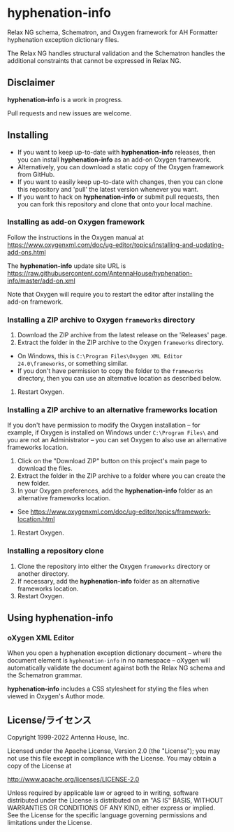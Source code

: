 # hyphenation-info


Relax NG schema, Schematron, and Oxygen framework for AH Formatter hyphenation exception dictionary files.

The Relax NG handles structural validation and the
Schematron handles the additional constraints that cannot be
expressed in Relax NG.

## Disclaimer

**hyphenation-info** is a work in progress.

Pull requests and new issues are welcome.

## Installing

* If you want to keep up-to-date with **hyphenation-info** releases, then you can install **hyphenation-info** as an add-on Oxygen framework.
* Alternatively, you can download a static copy of the Oxygen framework from GitHub.
* If you want to easily keep up-to-date with changes, then you can clone this repository and 'pull' the latest version whenever you want.
* If you want to hack on **hyphenation-info** or submit pull requests, then you can fork this repository and clone that onto your local machine.

### Installing as add-on Oxygen framework

Follow the instructions in the Oxygen manual at https://www.oxygenxml.com/doc/ug-editor/topics/installing-and-updating-add-ons.html

The **hyphenation-info** update site URL is https://raw.githubusercontent.com/AntennaHouse/hyphenation-info/master/add-on.xml

Note that Oxygen will require you to restart the editor after installing the add-on framework.

### Installing a ZIP archive to Oxygen `frameworks` directory

1. Download the ZIP archive from the latest release on the 'Releases' page.
1. Extract the folder in the ZIP archive to the Oxygen `frameworks` directory.
 - On Windows, this is `C:\Program Files\Oxygen XML Editor 24.0\frameworks`, or something similar.
 - If you don't have permission to copy the folder to the `frameworks` directory, then you can use an alternative location as described below.
1. Restart Oxygen.

### Installing a ZIP archive to an alternative frameworks location

If you don't have permission to modify the Oxygen installation – for example, if Oxygen is installed on Windows under `C:\Program Files\` and you are not an Administrator – you can set Oxygen to also use an alternative frameworks location.

1. Click on the "Download ZIP" button on this project's main page to download the files.
1. Extract the folder in the ZIP archive to a folder where you can create the new folder.
1. In your Oxygen preferences, add the **hyphenation-info** folder as an alternative frameworks location.
 - See https://www.oxygenxml.com/doc/ug-editor/topics/framework-location.html
1. Restart Oxygen.

### Installing a repository clone

1. Clone the repository into either the Oxygen `frameworks` directory or another directory.
2. If necessary, add the **hyphenation-info** folder as an alternative frameworks location.
3. Restart Oxygen.

## Using **hyphenation-info**

### oXygen XML Editor

When you open a hyphenation exception dictionary document – where the document element is `hyphenation-info` in no namespace – oXygen will automatically validate the document against both the Relax NG schema and the Schematron grammar.

**hyphenation-info** includes a CSS stylesheet for styling the files when viewed in Oxygen's Author mode.

## License/ライセンス


Copyright 1999-2022 Antenna House, Inc.

Licensed under the Apache License, Version 2.0 (the "License");
you may not use this file except in compliance with the License.
You may obtain a copy of the License at

http://www.apache.org/licenses/LICENSE-2.0

Unless required by applicable law or agreed to in writing, software
distributed under the License is distributed on an "AS IS" BASIS,
WITHOUT WARRANTIES OR CONDITIONS OF ANY KIND, either express or implied.
See the License for the specific language governing permissions and
limitations under the License.
